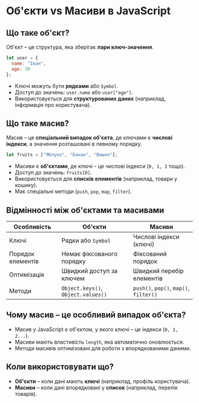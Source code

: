 # Об'єкти vs Масиви в JavaScript

## Що таке об'єкт?
Об'єкт – це структура, яка зберігає **пари ключ-значення**.

```js
let user = {
  name: "Іван",
  age: 30
};
```
- Ключі можуть бути **рядками** або `Symbol`.
- Доступ до значень: `user.name` або `user["age"]`.
- Використовується для **структурованих даних** (наприклад, інформація про користувача).

## Що таке масив?
Масив – це **спеціальний випадок об'єкта**, де ключами є **числові індекси**, а значення розташовані в певному порядку.

```js
let fruits = ["Яблуко", "Банан", "Вишня"];
```
- Масиви є **об'єктами**, де ключі – це числові індекси (`0, 1, 2` тощо).
- Доступ до значень: `fruits[0]`.
- Використовується для **списків елементів** (наприклад, товари у кошику).
- Має спеціальні методи (`push`, `pop`, `map`, `filter`).

## Відмінності між об'єктами та масивами

| Особливість | Об'єкти | Масиви |
|------------|---------|--------|
| Ключі | Рядки або `Symbol` | Числові індекси (ключі) |
| Порядок елементів | Немає фіксованого порядку | Фіксований порядок |
| Оптимізація | Швидкий доступ за ключем | Швидкий перебір елементів |
| Методи | `Object.keys()`, `Object.values()` | `push()`, `pop()`, `map()`, `filter()` |

## Чому масив – це особливий випадок об'єкта?
- Масив у JavaScript є об'єктом, у якого ключі – це індекси (`0, 1, 2...`).
- Масиви мають властивість `length`, яка автоматично оновлюється.
- Методи масивів оптимізовані для роботи з впорядкованими даними.

## Коли використовувати що?
- **Об'єкти** – коли дані мають **ключі** (наприклад, профіль користувача).
- **Масиви** – коли дані впорядковані у **список** (наприклад, перелік товарів).
